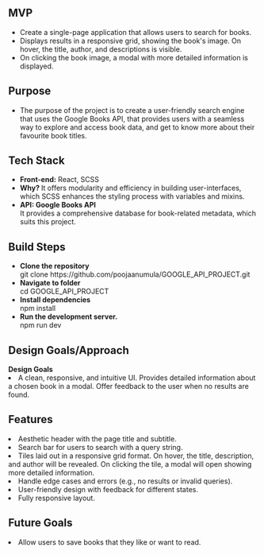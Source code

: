 <h2>MVP</h2>
<ul>
  <li>Create a single-page application that allows users to search for books.</li>
<li>Displays results in a responsive grid, showing the book's image. On hover, the title, author, and descriptions is visible.</li>
 <li>On clicking the book image, a modal with more detailed information is displayed.</li>
</ul>
<h2>Purpose</h2>
<ul>
  <li>The purpose of the project is to create a user-friendly search engine that uses the Google Books API, that provides users with a seamless way to explore and access book data, and get to know more about their favourite book titles.</li>
</ul>
<h2>Tech Stack </h2>
<ul>
  <li><b>Front-end:</b>
   React, SCSS
  </li>
  <li><b>Why? </b>
  It offers modularity and efficiency in building user-interfaces, which SCSS enhances the styling process with variables and mixins.</li>
  <li><b>API: Google Books API</b>
    <br>
  It provides a comprehensive database for book-related metadata, which suits this project.
  </li>
</ul>
<h2>Build Steps</h2>
<ul>
  <li> <b>Clone the repository</b> <br>
   git clone https://github.com/poojaanumula/GOOGLE_API_PROJECT.git
  </li>
  <li><b>Navigate to folder</b><br>
       cd GOOGLE_API_PROJECT
  <li>
    <b>Install dependencies</b><br>
    npm install
  </li>
  <li>
    <b>Run the development server.</b><br>
     npm run dev

  </li>
</ul>
<h2>Design Goals/Approach</h2>
<b>Design Goals</b>
<li>A clean, responsive, and intuitive UI.
Provides detailed information about a chosen book in a modal.
Offer feedback to the user when no results are found.</li>
<h2>Features
</h2>
<li>Aesthetic header with the page title and subtitle.</li>
<li>Search bar for users to search with a query string.</li>
<li>Tiles laid out in a responsive grid format.
On hover, the title, description, and author will be revealed.
On clicking the tile, a modal will open showing more detailed information.</li>
<li>Handle edge cases and errors (e.g., no results or invalid queries).</li>
<li>User-friendly design with feedback for different states.</li>
<li>Fully responsive layout.</li>
<h2>Future Goals</h2>
<li>Allow users to save books that they like or want to read.</li>
